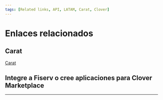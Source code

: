 ```yaml
---
tags: [Related links, API, LATAM, Carat, Clover]
---
```


# Enlaces relacionados

## Carat

[Carat](https://dev.softwareexpress.com.br/)


## Integre a Fiserv o cree aplicaciones para Clover Marketplace

<!-- type: row -->

<!-- type: card
title: Clover
description: Agregue pagos semi integrados a su iOS, Android o Windows POS utilizando nuestro atractivo hardware Clover Mini o Go.
-->

<!-- type: card
title: cardPointe Gateway
description: Procese de forma segura una amplia gama de opciones de pago de crédito, débito y alternativas, tanto para transacciones con tarjeta presente como sin tarjeta presente, con nuestro conjunto completo de API. Simplemente administre todas las transacciones desde un solo lugar, con la plataforma integral CardPointe.
-->

<!-- type: card
title: Rapid Connect
description: Acceso único para crear, probar, certificar y entregar aplicaciones ricas en pagos que se integran perfectamente a los sistemas de pago de First Data.
-->

<!-- type: card
title: Clover App Market
description: Desarrolle aplicaciones para Clover Marketplace.
-->

<!-- type: row-end -->

---
